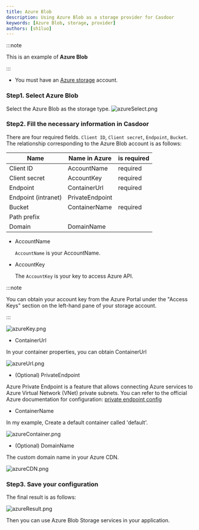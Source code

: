 ```yaml
---
title: Azure Blob
description: Using Azure Blob as a storage provider for Casdoor
keywords: [Azure Blob, storage, provider]
authors: [sh1luo]
---
```


:::note

This is an example of **Azure Blob**

:::

- You must have an [Azure storage](https://docs.microsoft.com/azure/storage/common/storage-account-create?tabs=azure-portal) account.

### Step1. Select Azure Blob

Select the Azure Blob as the storage type. ![azureSelect.png](/img/providers/storage/azureSelect.png)

### Step2. Fill the necessary information in Casdoor

There are four required fields. `Client ID`, `Client secret`, `Endpoint`, `Bucket`. The relationship corresponding to the Azure Blob account is as follows:

| Name                | Name in Azure   | is required |
|---------------------|-----------------|-------------|
| Client ID           | AccountName     | required    |
| Client secret       | AccountKey      | required    |
| Endpoint            | ContainerUrl    | required    |
| Endpoint (intranet) | PrivateEndpoint |             |
| Bucket              | ContainerName   | required    |
| Path prefix         |                 |             |
| Domain              | DomainName      |             |

- AccountName

    `AccountName` is your AccountName.

- AccountKey

    The `AccountKey` is your key to access Azure API.

:::note

You can obtain your account key from the Azure Portal under the "Access Keys" section on the left-hand pane of your storage account.

:::

![azureKey.png](/img/providers/storage/azureKey.png)

- ContainerUrl

In your container properties, you can obtain ContainerUrl

![azureUrl.png](/img/providers/storage/azureUrl.png)

- (Optional) PrivateEndpoint

Azure Private Endpoint is a feature that allows connecting Azure services to Azure Virtual Network (VNet) private subnets. You can refer to the official Azure documentation for configuration: [private endpoint config](https://learn.microsoft.com/zh-cn/azure/private-link/tutorial-private-endpoint-storage-portal)

- ContainerName

In my example, Create a default container called 'default'.

![azureContainer.png](/img/providers/storage/azureContainer.png)

- (Optional) DomainName

The custom domain name in your Azure CDN.

![azureCDN.png](/img/providers/storage/azureCDN.png)

### Step3. Save your configuration

The final result is as follows:

![azureResult.png](/img/providers/storage/azureResult.png)

Then you can use Azure Blob Storage services in your application.
